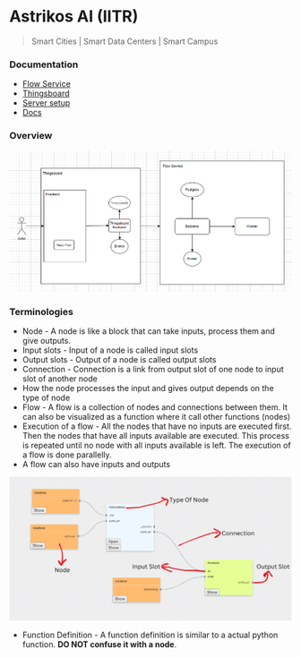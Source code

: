 # Astrikos AI (IITR)

> Smart Cities | Smart Data Centers | Smart Campus

### Documentation
 
- [Flow Service](/flow-service/)
- [Thingsboard](/thingsboard/)
- [Server setup](/server-setup/)
- [Docs](/docs/)

### Overview

![integration](/_media/integration.png ':size=800x400')

### Terminologies

- Node - A node is like a block that can take inputs, process them and give outputs.
- Input slots - Input of a node is called input slots
- Output slots - Output of a node is called output slots
- Connection - Connection is a link from output slot of one node to input slot of another node
- How the node processes the input and gives output depends on the type of node
- Flow - A flow is a collection of nodes and connections between them. It can also be visualized as a function where it call other functions (nodes)
- Execution of a flow - All the nodes that have no inputs are executed first. Then the nodes that have all inputs available are executed. This process is repeated until no node with all inputs available is left. The execution of a flow is done parallelly.
- A flow can also have inputs and outputs

![Flow](/_media/flow.png ':size=700x350')

- Function Definition - A function definition is similar to a actual python function. **DO NOT confuse it with a node**.
